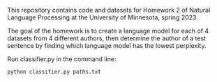 This repository contains code and datasets for Homework 2 of Natural Language Processing at the University of Minnesota, spring 2023.

The goal of the homework is to create a language model for each of 4 datasets from 4 different authors, then determine the author of a test sentence by finding which language model has the lowest perplexity.

Run classifier.py in the command line:

`python classifier.py paths.txt`
